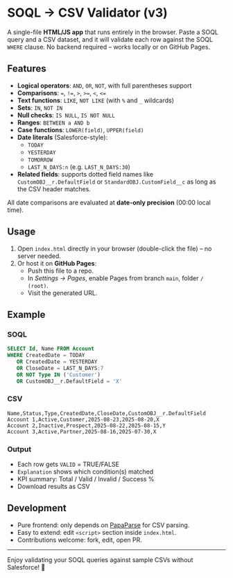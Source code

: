 # SOQL → CSV Validator (v3)

A single-file **HTML/JS app** that runs entirely in the browser. Paste a SOQL query and a CSV dataset, and it will validate each row against the SOQL `WHERE` clause. No backend required – works locally or on GitHub Pages.

## Features
- **Logical operators**: `AND`, `OR`, `NOT`, with full parentheses support
- **Comparisons**: `=`, `!=`, `>`, `>=`, `<`, `<=`
- **Text functions**: `LIKE`, `NOT LIKE` (with `%` and `_` wildcards)
- **Sets**: `IN`, `NOT IN`
- **Null checks**: `IS NULL`, `IS NOT NULL`
- **Ranges**: `BETWEEN a AND b`
- **Case functions**: `LOWER(field)`, `UPPER(field)`
- **Date literals** (Salesforce-style):
  - `TODAY`
  - `YESTERDAY`
  - `TOMORROW`
  - `LAST_N_DAYS:n` (e.g. `LAST_N_DAYS:30`)
- **Related fields**: supports dotted field names like `CustomOBJ__r.DefaultField` or `StandardOBJ.CustomField__c` as long as the CSV header matches.

All date comparisons are evaluated at **date-only precision** (00:00 local time).

## Usage
1. Open `index.html` directly in your browser (double-click the file) – no server needed.
2. Or host it on **GitHub Pages**:
   - Push this file to a repo.
   - In *Settings → Pages*, enable Pages from branch `main`, folder `/ (root)`.
   - Visit the generated URL.

## Example
### SOQL
```sql
SELECT Id, Name FROM Account
WHERE CreatedDate = TODAY
   OR CreatedDate = YESTERDAY
   OR CloseDate = LAST_N_DAYS:7
   OR NOT Type IN ('Customer')
   OR CustomOBJ__r.DefaultField = 'X'
```

### CSV
```csv
Name,Status,Type,CreatedDate,CloseDate,CustomOBJ__r.DefaultField
Account 1,Active,Customer,2025-08-23,2025-08-20,X
Account 2,Inactive,Prospect,2025-08-22,2025-08-15,Y
Account 3,Active,Partner,2025-08-16,2025-07-30,X
```

### Output
- Each row gets `VALID` = TRUE/FALSE
- `Explanation` shows which condition(s) matched
- KPI summary: Total / Valid / Invalid / Success %
- Download results as CSV

## Development
- Pure frontend: only depends on [PapaParse](https://www.papaparse.com/) for CSV parsing.
- Easy to extend: edit `<script>` section inside `index.html`.
- Contributions welcome: fork, edit, open PR.

---
Enjoy validating your SOQL queries against sample CSVs without Salesforce! 🚀

